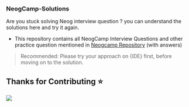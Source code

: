 ### NeogCamp-Solutions
Are you stuck solving Neog interview question ? you can understand the solutions here and try it again.

- This repository contains all NeogCamp Interview Questions and other practice question mentioned in [Neogcamp Repository](https://github.com/neogcamp/build) (with answers)

> Recommended: Please try your approach on {IDE} first, before moving on to the solution.

## Thanks for Contributing ⭐

<a href="https://github.com/sanyamjain04/Neogcamp-solutions/graphs/contributors">
  <img src="https://contrib.rocks/image?repo=sanyamjain04/Neogcamp-solutions" />
</a>
